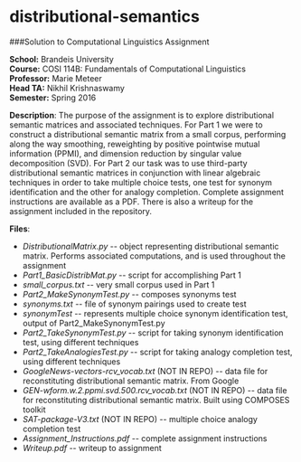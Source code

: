 # distributional-semantics
###Solution to Computational Linguistics Assignment

**School:** Brandeis University  
**Course:** COSI 114B: Fundamentals of Computational Linguistics  
**Professor:** Marie Meteer  
**Head TA:** Nikhil Krishnaswamy  
**Semester:** Spring 2016

**Description**: The purpose of the assignment is to explore distributional semantic matrices and associated techniques. For Part 1 we were to construct a distributional semantic matrix from a small corpus, performing along the way smoothing, reweighting by positive pointwise mutual information (PPMI), and dimension reduction by singular value decomposition (SVD). For Part 2 our task was to use third-party distributional semantic matrices in conjunction with linear algebraic techniques in order to take multiple choice tests, one test for synonym identification and the other for analogy completion. Complete assignment instructions are available as a PDF. There is also a writeup for the assignment included in the repository.

**Files**:  
+ *DistributionalMatrix.py* -- object representing distributional semantic matrix. Performs associated computations, and is used throughout the assignment
+ *Part1_BasicDistribMat.py* -- script for accomplishing Part 1
+ *small_corpus.txt* -- very small corpus used in Part 1
+ *Part2_MakeSynonymTest.py* -- composes synonyms test  
+ *synonyms.txt* -- file of synonym pairings used to create test  
+ *synonymTest* -- represents multiple choice synonym identification test, output of Part2_MakeSynonymTest.py  
+ *Part2_TakeSynonymTest.py* -- script for taking synonym identification test, using different techniques  
+ *Part2_TakeAnalogiesTest.py* -- script for taking analogy completion test, using different techniques  
+ *GoogleNews-vectors-rcv_vocab.txt* (NOT IN REPO) -- data file for reconstituting distributional semantic matrix. From Google 
+ *GEN-wform.w.2.ppmi.svd.500.rcv_vocab.txt* (NOT IN REPO) -- data file for reconstituting distributional semantic matrix. Built using COMPOSES toolkit  
+ *SAT-package-V3.txt* (NOT IN REPO) -- multiple choice analogy completion test  
+ *Assignment_Instructions.pdf* -- complete assignment instructions
+ *Writeup.pdf* -- writeup to assignment
